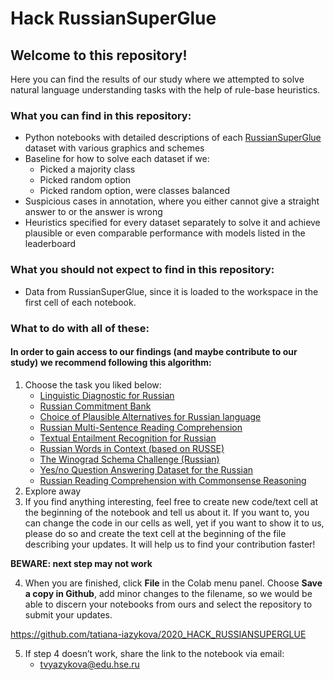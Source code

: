 # Hack RussianSuperGlue

## Welcome to this repository! ##
Here you can find the results of our study where we attempted to solve natural language understanding tasks with the help of rule-base heuristics.

### What you can find in this repository: ###
  *	Python notebooks with detailed descriptions of each [RussianSuperGlue](https://russiansuperglue.com/) dataset with various graphics and schemes
  *	Baseline for how to solve each dataset if we:
    * Picked a majority class
    * Picked random option
    * Picked random option, were classes balanced   
  * Suspicious cases in annotation, where you either cannot give a straight answer to or the answer is wrong
  * Heuristics specified for every dataset separately to solve it and achieve plausible or even comparable performance with models listed in the leaderboard 

### What you should not expect to find in this repository: ###
  * Data from RussianSuperGlue, since it is loaded to the workspace in the first cell of each notebook. 
  
### What to do with all of these: ###
#### In order to gain access to our findings (and maybe contribute to our study) we recommend following this algorithm: ####
1.	Choose the task you liked below:
    * [Linguistic Diagnostic for Russian](https://colab.research.google.com/github/tatiana-iazykova/2020_HACK_RUSSIANSUPERGLUE/blob/main/RSG_LiDiRus.ipynb)
    * [Russian Commitment Bank](https://colab.research.google.com/github/tatiana-iazykova/2020_HACK_RUSSIANSUPERGLUE/blob/main/RSG_RCB.ipynb)
    * [Choice of Plausible Alternatives for Russian language](https://colab.research.google.com/github/tatiana-iazykova/2020_HACK_RUSSIANSUPERGLUE/blob/main/RSG_PARus.ipynb)
    * [Russian Multi-Sentence Reading Comprehension](https://colab.research.google.com/github/tatiana-iazykova/2020_HACK_RUSSIANSUPERGLUE/blob/main/RSG_MuSeRC.ipynb)
    * [Textual Entailment Recognition for Russian](https://colab.research.google.com/github/tatiana-iazykova/2020_HACK_RUSSIANSUPERGLUE/blob/main/RSG_TERRa.ipynb)
    * [Russian Words in Context (based on RUSSE)](https://colab.research.google.com/github/tatiana-iazykova/2020_HACK_RUSSIANSUPERGLUE/blob/main/RSG_RUSSE.ipynb)
    * [The Winograd Schema Challenge (Russian)](https://colab.research.google.com/github/tatiana-iazykova/2020_HACK_RUSSIANSUPERGLUE/blob/main/RSG_RWSD.ipynb)
    * [Yes/no Question Answering Dataset for the Russian](https://colab.research.google.com/github/tatiana-iazykova/2020_HACK_RUSSIANSUPERGLUE/blob/main/RSG_DaNetQA.ipynb)
    * [Russian Reading Comprehension with Commonsense Reasoning](https://colab.research.google.com/github/tatiana-iazykova/2020_HACK_RUSSIANSUPERGLUE/blob/main/RSG_RuCoS.ipynb)
2.	Explore away
3.	If you find anything interesting, feel free to create new code/text cell at the beginning of the notebook and tell us about it. If you want to, you can change the code in our cells as well, yet if you want to show it to us, please do so and create the text cell at the beginning of the file describing your updates. It will help us to find your contribution faster!

**BEWARE: next step may not work**

4.	When you are finished, click **File** in the Colab menu panel. Choose **Save a copy in Github**, add minor changes to the filename, so we would be able to discern your notebooks from ours and select the repository to submit your updates.

https://github.com/tatiana-iazykova/2020_HACK_RUSSIANSUPERGLUE
  
5.	If step 4 doesn’t work, share the link to the notebook via email: 
      * tvyazykova@edu.hse.ru

